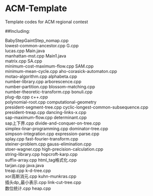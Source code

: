 # ACM-Template
Template codes for ACM regional contest

##Including:

BabyStepGaintStep_nomap.cpp		
lowest-common-ancestor.cpp
G.cpp					
lucas.cpp
Main.java				
manhattan-mst.cpp
Main1.java				
matrix.cpp
SA.cpp					
minimum-cost-maximum-flow.cpp
SAM.cpp					
minimum-mean-cycle.cpp
aho-corasick-automaton.cpp		
motao-algorithm.cpp
alphabeta.cpp				
number-library.cpp
arborescence.cpp			
number-partition.cpp
blossom-matching.cpp			
number-theoretic-transform.cpp
bonuli.cpp				
plug-dp.cpp
c++.cpp					
polynomial-root.cpp
computational-geometry			
president-segment-tree.cpp
cyclic-longest-common-subsequence.cpp	
president-treap.cpp
dancing-links-x.cpp			
sap-maximum-flow.cpp
determinant.cpp				
sap上下界.cpp
divide-and-conquer-on-tree.cpp		
simplex-linar-programming.cpp
dominator-tree.cpp			
simpson-integration.cpp
expression-parse.cpp			
splay.cpp
fast-fourier-transform.cpp		
steiner-problem.cpp
gauss-elimination.cpp			
stoer-wagner.cpp
high-precision-calculation.cpp		
string-library.cpp
hopcroft-karp.cpp			
suffix-array.cpp
html_tag格式化.cpp			
tarjan.cpp
java.java				
treap.cpp
k-d-tree.cpp				
xor高斯消元.cpp
kuhn-munkras.cpp			
插头dp_最小表示.cpp
link-cut-tree.cpp			
数位统计.cpp
heap.cpp
